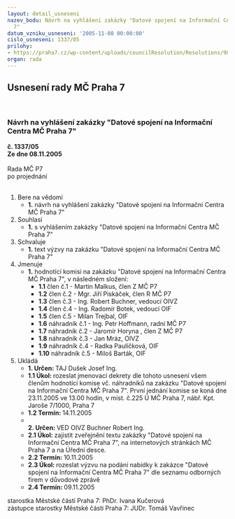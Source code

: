 ```yaml
---
layout: detail_usneseni
nazev_bodu: Návrh na vyhlášení zakázky "Datové spojení na Informační Centra MČ Praha
  7"
datum_vzniku_usneseni: '2005-11-08 00:00:00'
cislo_usneseni: 1337/05
prilohy:
- https://praha7.cz/wp-content/uploads/councilResolution/Resolutions/9038/59-v%c3%bdzva_do_2mil.doc
organ: rada
---
```

<div id="ucUsn_pList" class="usn">
	<span><h2>Usnesení rady MČ Praha 7 </h2>
<br></span><div class="standBody">
<span><h3>Návrh na vyhlášení zakázky "Datové spojení na Informační Centra MČ Praha 7"</h3></span><div class="center">
		<strong>č. 1337/05</strong><br>
	</div>
<div class="center">
		<strong>Ze dne 08.11.2005</strong><br><br>
	</div>Rada MČ P7<br> po projednání<br><br><ol>
<li>Bere na vědomí<ul><li>
<strong>1.</strong> návrh na vyhlášení zakázky "Datové spojení na Informační Centra MČ Praha 7"</li></ul>
</li>
<li>Souhlasí<ul><li>
<strong>1.</strong> s vyhlášením zakázky "Datové spojení na Informační Centra MČ Praha 7"</li></ul>
</li>
<li>Schvaluje<ul><li>
<strong>1.</strong> text výzvy na zakázku "Datové spojení na Informační Centra MČ Praha 7"</li></ul>
</li>
<li>Jmenuje<ul><li>
<strong>1.</strong> hodnotící komisi na zakázku "Datové spojení na Informační Centra MČ Praha 7", v následném složení:<ul>
<li>
<strong>1.1</strong> člen č.1 - Martin Malkus, člen Z MČ P7 </li>
<li>
<strong>1.2</strong> člen č.2 - Mgr. Jiří Piskáček, člen R MČ P7</li>
<li>
<strong>1.3</strong> člen č.3 - Ing. Robert Buchner, vedoucí OIVZ</li>
<li>
<strong>1.4</strong> člen č.4 - Ing. Radomír Botek, vedoucí OIF</li>
<li>
<strong>1.5</strong> člen č.5 - Milan Trejbal, OIF</li>
<li>
<strong>1.6</strong> náhradník č.1 - Ing. Petr Hoffmann, radní MČ P7</li>
<li>
<strong>1.7</strong> náhradník č.2 - Jaromír Horyna , člen Z MČ P7</li>
<li>
<strong>1.8</strong> náhradník č.3 - Jan Mráz, OIVZ</li>
<li>
<strong>1.9</strong> náhradník č.4 - Radka Paulíčková, OIF</li>
<li>
<strong>1.10</strong> náhradník č.5 - Miloš Barták, OIF </li>
</ul>
</li></ul>
</li>
<li>Ukládá<ul>
<li>
<strong>1. Určen: </strong>TAJ Dušek Josef Ing.</li>
<li>
<strong>1.1 Úkol: </strong>rozeslat jmenovací dekrety  dle tohoto usnesení všem členům hodnotící komise vč. náhradníků na zakázku "Datové spojení na Informační Centra MČ Praha 7". První jednání komise se koná dne  23.11.2005 ve 13.00 hodin, v míst. č.225  Ú MČ Praha 7, nábř. Kpt. Jaroše 7/1000, Praha 7</li>
<li>
<strong>1.2 Termín: </strong>14.11.2005</li>
<li>
<strong><br>2. Určen: </strong>VED OIVZ Buchner Robert Ing.</li>
<li>
<strong>2.1 Úkol: </strong>zajistit zveřejnění textu zakázky "Datové spojení na Informační Centra MČ Praha 7", na internetových stránkách MČ Praha 7 a na Úřední desce. </li>
<li>
<strong>2.2 Termín: </strong>10.11.2005</li>
<li>
<strong>2.3 Úkol: </strong>rozeslat výzvu na podání nabídky k zakázce "Datové spojení na Informační Centra MČ Praha 7" dle seznamu odborných firem v důvodové zprávě </li>
<li>
<strong>2.4 Termín: </strong>09.11.2005</li>
</ul>
</li>
</ol>starostka Městské části Praha 7: PhDr. Ivana Kučerová<br>zástupce starostky Městské části Praha 7: JUDr. Tomáš Vavřinec 
</div>
</div>